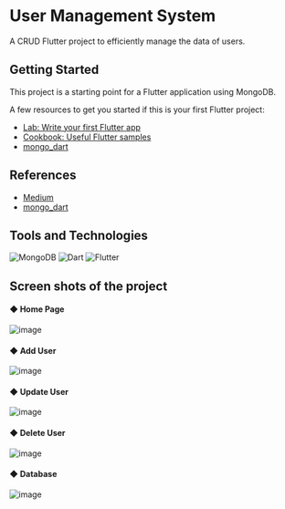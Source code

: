 # User Management System

A CRUD Flutter project to efficiently manage the data of users.

## Getting Started

This project is a starting point for a Flutter application using MongoDB.

A few resources to get you started if this is your first Flutter project:

- [Lab: Write your first Flutter app](https://flutter.dev/docs/get-started/codelab)
- [Cookbook: Useful Flutter samples](https://flutter.dev/docs/cookbook)
- [mongo_dart](https://pub.dev/packages/mongo_dart)

## References

- [Medium](https://levelup.gitconnected.com/mongodb-with-flutter-407de79f84e4)
- [mongo_dart](https://pub.dev/packages/mongo_dart)

## Tools and Technologies

![MongoDB](https://img.shields.io/badge/MongoDB-%234ea94b.svg?style=for-the-badge&logo=mongodb&logoColor=white)
![Dart](https://img.shields.io/badge/dart-%230175C2.svg?style=for-the-badge&logo=dart&logoColor=white)
![Flutter](https://img.shields.io/badge/Flutter-%2302569B.svg?style=for-the-badge&logo=Flutter&logoColor=white)

## Screen shots of the project

#### ◆ Home Page
![image](https://user-images.githubusercontent.com/78098329/164702547-fb653a10-2bcb-437a-a011-37afe1aef18c.png)


#### ◆ Add User
![image](https://user-images.githubusercontent.com/78098329/164702595-206fc8e1-74e4-4d26-9ded-a02b5ce9d2db.png)


#### ◆ Update User
![image](https://user-images.githubusercontent.com/78098329/164702634-c5950a78-5439-44cc-8a77-73856419b6aa.png)


#### ◆ Delete User
![image](https://user-images.githubusercontent.com/78098329/164702474-2662736a-fc73-406a-8de4-b59b83ad32dd.png)

#### ◆ Database
![image](https://user-images.githubusercontent.com/78098329/164703000-1b995637-b823-4f73-8e90-629d9c771e7a.png)

